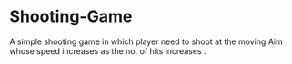 # Shooting-Game
A simple shooting game in which player need to shoot at the moving Aim whose speed increases as the no. of hits increases .
